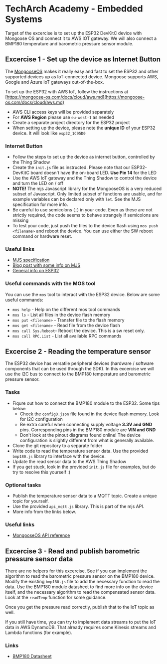 # TechArch Academy - Embedded Systems

Target of the excercise is to set up the ESP32 DevKitC device with Mongoose OS and connect it to AWS IOT gateway. 
We will also connect a BMP180 temperature and barometric pressure sensor module.

## Excercise 1 - Set up the device as Internet Button

The [MongooseOS](https://mongoose-os.com/) makes it really easy and fast to set the ESP32 and other supported devices up as
IoT-connected device. Mongoose supports AWS, Google and Azure IoT gateways out-of-the-box.

To set up the ESP32 with AWS IoT, follow the instructions at [https://mongoose-os.com/docs/cloud/aws.md](https://mongoose-os.com/docs/cloud/aws.md)

  * AWS CLI access keys will be provided separately
  * For **AWS Region** please use `eu-west-1` as needed
  * Create a separate project directory for the ESP32 project
  * When setting up the device, please note the **unique ID** of your ESP32 device. It will look like `esp32_1C95D0`

### Internet Button

 * Follow the steps to set up the device as internet button, controlled by the Thing Shadow
 * Create the `init.js` file as instructed. Please note that our ESP32-DevKitC board doesn't have the on-board LED. **Use Pin 14** for the LED
 * Use the AWS IoT gateway and the Thing Shadow to control the device and turn the LED on / off
 * **NOTE!** The mjs Javascript library for the MongooseOS is a very reduced subset of Javascript. Only limited subset of functions are usable, and
 for example variables can be declared only with `let`. See the MJS specification for more info.
 * Be careful to use semicolons (`;`) in your code. Even as these are not strictly required, the code seems to behave strangely if semicolons are missing
 * To test your code, just push the files to the device flash using `mos push <filename>` and reboot the device. You can use either the SW reboot command
 or hardware reset.

### Useful links

  * [MJS specification](https://github.com/cesanta/mjs)
  * [Blog post with some info on MJS](https://mongoose-os.com/blog/mjs-a-new-approach-to-embedded-scripting/)
  * [General info on ESP32](https://components101.com/microcontrollers/esp32-devkitc)


### Useful commands with the MOS tool

You can use the `mos` tool to interact with the ESP32 device. Below are some useful commands:

  * `mos help` - Help on the different mos tool commands
  * `mos ls` - List all files in the device flash memory
  * `mos put <filename>` - Transfer file to the flash memory
  * `mos get <filename>` - Read file from the device flash
  * `mos call Sys.Reboot`- Reboot the device. This is a sw reset only.
  * `mos call RPC.List` - List all available RPC commands

## Excercise 2 - Reading the temperature sensor

The ESP32 device has versatile peripheral devices (hardware / software components that can be used through the SDK). 
In this excercise we will use the I2C bus to connect to the BMP180 temperature and barometric pressure sensor.

### Tasks

  * Fiqure out how to connect the BMP180 module to the ESP32. Some tips below:
    * Check the `config0.json` file found in the device flash memory. Look for I2C configuration
    * Be extra careful when connecting supply voltage **3.3V and GND** pins. Corresponding pins in the BMP180 module are **VIN and GND**
    * Don't look at the pinout diagrams found online! The device configuration is slightly different from what is generally available.
  * Clone the git repository to a separate folder
  * Write code to read the temperature sensor data. Use the provided `bmp180.js` library to interface with the device.
  * Update the read sensor data to the AWS Thing Shadow
  * If you get stuck, look in the provided `init.js` file for examples, but do try to resolve this yourself :)

### Optional tasks

  * Publish the temperature sensor data to a MQTT topic. Create a unique topic for yourself.
  * Use the provided `api_mqtt.js` library. This is part of the mjs API.
  * More info from the links below.

### Useful links

  * [MongooseOS API reference](https://mongoose-os.com/docs/api/core/i2c.md)

## Excercise 3 - Read and publish barometric pressure sensor data

There are no helpers for this excercise. See if you can implement the algorithm to read the barometric pressure sensor on the BMP180 device.
Modify the existing `bmp180.js` file to add the necessary function to read the data. Use the BMP180 module datasheet to find more info on
the device itself, and the necessary algorithm to read the compensated sensor data. Look at the `readTemp` function for some guidance.

Once you get the pressure read correctly, publish that to the IoT topic as well.

If you still have time, you can try to implement data streams to put the IoT data in AWS DynamoDB. That already requires some Kinesis streams and Lambda
functions (for example).

### Links

  * [BMP180 Datasheet](https://cdn-shop.adafruit.com/datasheets/BST-BMP180-DS000-09.pdf)